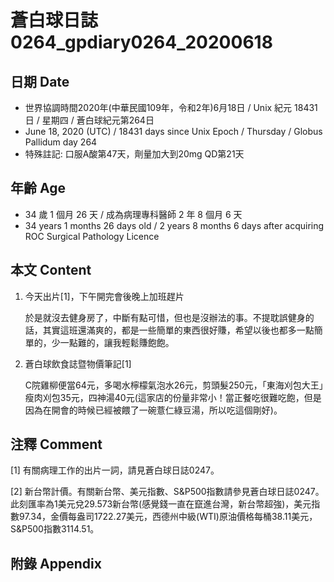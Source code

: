 [_metadata_:encoding]: - "utf-8"
[_metadata_:language]: - "zh-Hant-TW"
[_metadata_:fileformat]: - "markdown"
[_metadata_:MIME_type]: - "text/plain"
[_metadata_:markdown_version]: - "commonmark version 0.29"
[_metadata_:markdown_spec]: - "https://spec.commonmark.org/0.29/"

# 蒼白球日誌0264_gpdiary0264_20200618 #

## 日期 Date ##

* 世界協調時間2020年(中華民國109年，令和2年)6月18日 / Unix 紀元 18431 日 / 星期四 / 蒼白球紀元第264日
* June 18, 2020 (UTC) / 18431 days since Unix Epoch / Thursday / Globus Pallidum day 264
* 特殊註記: 口服A酸第47天，劑量加大到20mg QD第21天

## 年齡 Age ##

* 34 歲 1 個月 26 天 / 成為病理專科醫師 2 年 8 個月 6 天
* 34 years 1 months 26 days old / 2 years 8 months 6 days after acquiring ROC Surgical Pathology Licence

## 本文 Content ##

1. 今天出片[1]，下午開完會後晚上加班趕片

    於是就沒去健身房了，中斷有點可惜，但也是沒辦法的事。不提耽誤健身的話，其實這班還滿爽的，都是一些簡單的東西很好賺，希望以後也都多一點簡單的，少一點難的，讓我輕鬆賺飽飽。

2. 蒼白球飲食誌暨物價筆記[1]

    C院雞柳便當64元，多喝水檸檬氣泡水26元，剪頭髮250元，「東海刈包大王」瘦肉刈包35元，四神湯40元(這家店的份量非常小！當正餐吃很難吃飽，但是因為在開會的時候已經被餵了一碗薏仁綠豆湯，所以吃這個剛好)。
    

## 注釋 Comment ##

[1] 有關病理工作的出片一詞，請見蒼白球日誌0247。

[2] 新台幣計價。有關新台幣、美元指數、S&P500指數請參見蒼白球日誌0247。此刻匯率為1美元兌29.573新台幣(感覺錢一直在竄進台灣，新台幣超強)，美元指數97.34，金價每盎司1722.27美元，西德州中級(WTI)原油價格每桶38.11美元，S&P500指數3114.51。


## 附錄 Appendix ##

